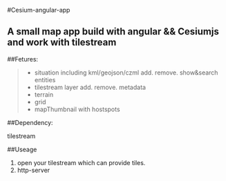 
#Cesium-angular-app

A small map app build with angular && Cesiumjs and work with tilestream 
------
##Fetures:

> * situation including kml/geojson/czml add. remove. show&search entities 
> * tilestream layer add. remove. metadata
> * terrain
> * grid 
> * mapThumbnail with hostspots

##Dependency:

tilestream

##Useage
1. open your tilestream which can provide tiles.
2. http-server















